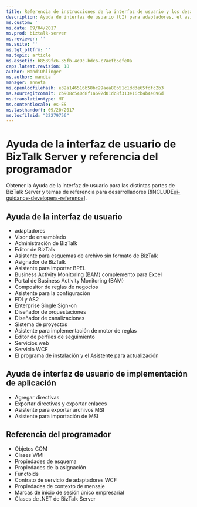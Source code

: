 ```yaml
---
title: Referencia de instrucciones de la interfaz de usuario y los desarrolladores | Documentos de Microsoft
description: Ayuda de interfaz de usuario (UI) para adaptadores, el asignador de BizTalk, orquestación diseñador, regla motor Asistente para implementación, Asistente de publicación de servicios Web y más en BizTalk Server
ms.custom: ''
ms.date: 09/04/2017
ms.prod: biztalk-server
ms.reviewer: ''
ms.suite: ''
ms.tgt_pltfrm: ''
ms.topic: article
ms.assetid: b8539fc6-35fb-4c9c-bdc6-c7aefb5efe0a
caps.latest.revision: 18
author: MandiOhlinger
ms.author: mandia
manager: anneta
ms.openlocfilehash: e32a146516b58bc29aea80b51c1dd3e65fdfc2b3
ms.sourcegitcommit: cb908c540d8f1a692d01dc8f313e16cb4b4e696d
ms.translationtype: MT
ms.contentlocale: es-ES
ms.lasthandoff: 09/20/2017
ms.locfileid: "22279756"
---
```

# <a name="biztalk-server-ui-help--developers-reference"></a>Ayuda de la interfaz de usuario de BizTalk Server y referencia del programador

Obtener la Ayuda de la interfaz de usuario para las distintas partes de BizTalk Server y temas de referencia para desarrolladores [!INCLUDE[ui-guidance-developers-reference](../includes/ui-guidance-developers-reference.md)]. 

## <a name="ui-help"></a>Ayuda de la interfaz de usuario

* adaptadores
* Visor de ensamblado
* Administración de BizTalk
* Editor de BizTalk
* Asistente para esquemas de archivo sin formato de BizTalk
* Asignador de BizTalk
* Asistente para importar BPEL
* Business Activity Monitoring (BAM) complemento para Excel
* Portal de Business Activity Monitoring (BAM)
* Compositor de reglas de negocios
* Asistente para la configuración
* EDI y AS2
* Enterprise Single Sign-on
* Diseñador de orquestaciones
* Diseñador de canalizaciones
* Sistema de proyectos
* Asistente para implementación de motor de reglas
* Editor de perfiles de seguimiento
* Servicios web
* Servicio WCF
* El programa de instalación y el Asistente para actualización

## <a name="application-deployment-ui-help"></a>Ayuda de interfaz de usuario de implementación de aplicación

* Agregar directivas
* Exportar directivas y exportar enlaces
* Asistente para exportar archivos MSI
* Asistente para importación de MSI


## <a name="developers-reference"></a>Referencia del programador
  
* Objetos COM
* Clases WMI
* Propiedades de esquema
* Propiedades de la asignación
* Functoids
* Contrato de servicio de adaptadores WCF 
* Propiedades de contexto de mensaje
* Marcas de inicio de sesión único empresarial
* Clases de .NET de BizTalk Server